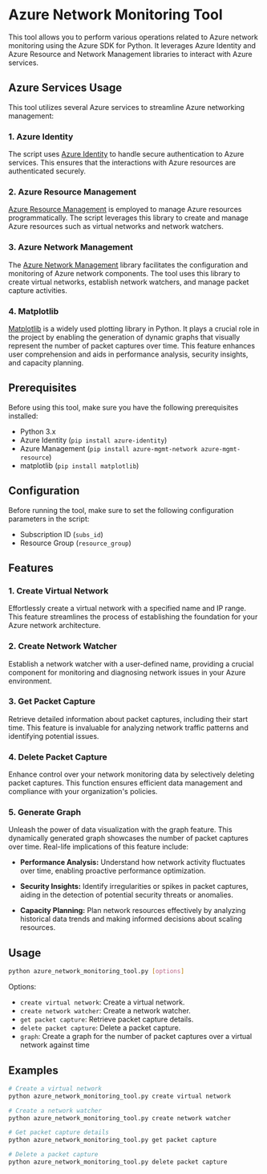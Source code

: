 
# Azure Network Monitoring Tool

This tool allows you to perform various operations related to Azure network monitoring using the Azure SDK for Python. It leverages Azure Identity and Azure Resource and Network Management libraries to interact with Azure services.

## Azure Services Usage

This tool utilizes several Azure services to streamline Azure networking management:

### 1. Azure Identity

The script uses [Azure Identity](https://docs.microsoft.com/en-us/python/api/azure-identity/) to handle secure authentication to Azure services. This ensures that the interactions with Azure resources are authenticated securely.

### 2. Azure Resource Management

[Azure Resource Management](https://docs.microsoft.com/en-us/python/azure/python-sdk-azure-resource?view=azure-python) is employed to manage Azure resources programmatically. The script leverages this library to create and manage Azure resources such as virtual networks and network watchers.

### 3. Azure Network Management

The [Azure Network Management](https://docs.microsoft.com/en-us/python/api/azure-mgmt-network/azure.mgmt.network?view=azure-python) library facilitates the configuration and monitoring of Azure network components. The tool uses this library to create virtual networks, establish network watchers, and manage packet capture activities.

### 4. Matplotlib

[Matplotlib](https://matplotlib.org/) is a widely used plotting library in Python. It plays a crucial role in the project by enabling the generation of dynamic graphs that visually represent the number of packet captures over time. This feature enhances user comprehension and aids in performance analysis, security insights, and capacity planning.


## Prerequisites

Before using this tool, make sure you have the following prerequisites installed:

- Python 3.x
- Azure Identity (`pip install azure-identity`)
- Azure Management (`pip install azure-mgmt-network azure-mgmt-resource`)
- matplotlib (`pip install matplotlib`)

## Configuration

Before running the tool, make sure to set the following configuration parameters in the script:

- Subscription ID (`subs_id`)
- Resource Group (`resource_group`)


## Features

### 1. **Create Virtual Network**
Effortlessly create a virtual network with a specified name and IP range. This feature streamlines the process of establishing the foundation for your Azure network architecture.

### 2. **Create Network Watcher**
Establish a network watcher with a user-defined name, providing a crucial component for monitoring and diagnosing network issues in your Azure environment.

### 3. **Get Packet Capture**
Retrieve detailed information about packet captures, including their start time. This feature is invaluable for analyzing network traffic patterns and identifying potential issues.

### 4. **Delete Packet Capture**
Enhance control over your network monitoring data by selectively deleting packet captures. This function ensures efficient data management and compliance with your organization's policies.

### 5. **Generate Graph**
Unleash the power of data visualization with the graph feature. This dynamically generated graph showcases the number of packet captures over time. Real-life implications of this feature include:

- **Performance Analysis:** Understand how network activity fluctuates over time, enabling proactive performance optimization.
  
- **Security Insights:** Identify irregularities or spikes in packet captures, aiding in the detection of potential security threats or anomalies.

- **Capacity Planning:** Plan network resources effectively by analyzing historical data trends and making informed decisions about scaling resources.


## Usage

```bash
python azure_network_monitoring_tool.py [options]
```

Options:
- `create virtual network`: Create a virtual network.
- `create network watcher`: Create a network watcher.
- `get packet capture`: Retrieve packet capture details.
- `delete packet capture`: Delete a packet capture.
- `graph`: Create a graph for the number of packet captures over a virtual network against time

## Examples

```bash
# Create a virtual network
python azure_network_monitoring_tool.py create virtual network

# Create a network watcher
python azure_network_monitoring_tool.py create network watcher

# Get packet capture details
python azure_network_monitoring_tool.py get packet capture

# Delete a packet capture
python azure_network_monitoring_tool.py delete packet capture
```



